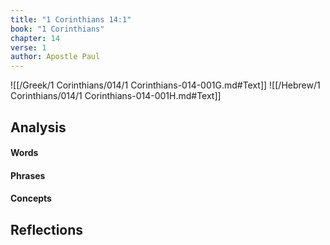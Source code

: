 ```yaml
---
title: "1 Corinthians 14:1"
book: "1 Corinthians"
chapter: 14
verse: 1
author: Apostle Paul
---
```

![[/Greek/1 Corinthians/014/1 Corinthians-014-001G.md#Text]]
![[/Hebrew/1 Corinthians/014/1 Corinthians-014-001H.md#Text]]

## Analysis

#### Words

#### Phrases

#### Concepts

## Reflections
